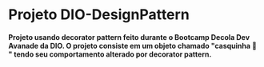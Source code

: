 # Projeto DIO-DesignPattern

#### Projeto usando decorator pattern feito durante o Bootcamp Decola Dev Avanade da DIO. O projeto consiste em um objeto chamado "casquinha :icecream: " tendo seu comportamento alterado por decorator pattern.